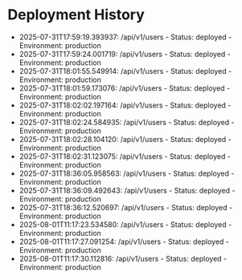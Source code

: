 # Deployment History

- 2025-07-31T17:59:19.393937: /api/v1/users - Status: deployed - Environment: production
- 2025-07-31T17:59:24.001719: /api/v1/users - Status: deployed - Environment: production
- 2025-07-31T18:01:55.549914: /api/v1/users - Status: deployed - Environment: production
- 2025-07-31T18:01:59.173076: /api/v1/users - Status: deployed - Environment: production
- 2025-07-31T18:02:02.197164: /api/v1/users - Status: deployed - Environment: production
- 2025-07-31T18:02:24.584935: /api/v1/users - Status: deployed - Environment: production
- 2025-07-31T18:02:28.104120: /api/v1/users - Status: deployed - Environment: production
- 2025-07-31T18:02:31.123075: /api/v1/users - Status: deployed - Environment: production
- 2025-07-31T18:36:05.958563: /api/v1/users - Status: deployed - Environment: production
- 2025-07-31T18:36:09.492643: /api/v1/users - Status: deployed - Environment: production
- 2025-07-31T18:36:12.520697: /api/v1/users - Status: deployed - Environment: production
- 2025-08-01T11:17:23.534580: /api/v1/users - Status: deployed - Environment: production
- 2025-08-01T11:17:27.091254: /api/v1/users - Status: deployed - Environment: production
- 2025-08-01T11:17:30.112816: /api/v1/users - Status: deployed - Environment: production
